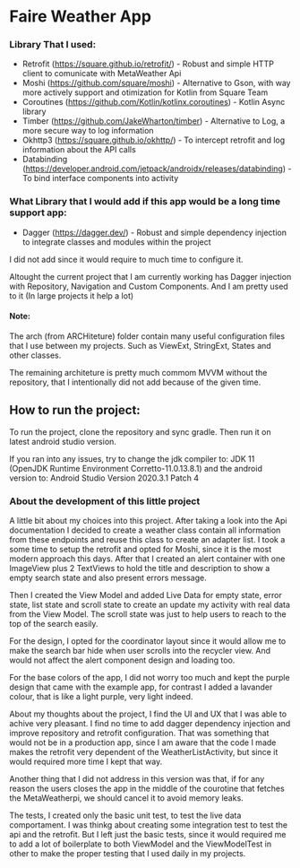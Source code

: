 # Faire Weather App

### Library That I used:

- Retrofit (https://square.github.io/retrofit/) - Robust and simple HTTP client to comunicate with MetaWeather Api
- Moshi (https://github.com/square/moshi) - Alternative to Gson, with way more actively support and otimization for Kotlin from Square Team
- Coroutines (https://github.com/Kotlin/kotlinx.coroutines) - Kotlin Async library
- Timber (https://github.com/JakeWharton/timber) - Alternative to Log, a more secure way to log information
- Okhttp3 (https://square.github.io/okhttp/) - To intercept retrofit and log information about the API calls
- Databinding (https://developer.android.com/jetpack/androidx/releases/databinding) - To bind interface components into activity


### What Library that I would add if this app would be a long time support app:

- Dagger (https://dagger.dev/) - Robust and simple dependency injection to integrate classes and modules within the project

I did not add since it would require to much time to configure it.

Altought the current project that I am currently working has Dagger injection with Repository, Navigation and Custom Components. 
And I am pretty used to it (In large projects it help a lot)

#### Note:

The arch (from ARCHiteture) folder contain many useful configuration files that I use between my projects. Such as ViewExt, StringExt, States and other classes.

The remaining architeture is pretty much commom MVVM without the repository, that I intentionally did not add because of the given time.

## How to run the project:

To run the project, clone the repository and sync gradle. Then run it on latest android studio version.

If you ran into any issues, try to change the jdk compiler to:
    JDK 11 (OpenJDK Runtime Environment Corretto-11.0.13.8.1) 
and the android version to:
    Android Studio Version 2020.3.1 Patch 4


### About the development of this little project

A little bit about my choices into this project. After taking a look into the Api documentation I decided to create a weather class contain all information from these endpoints and reuse this class to create an adapter list. I took a some time to setup the retrofit and opted for Moshi, since it is the most modern approach this days. After that I created an alert container with one ImageView plus 2 TextViews to hold the title and description to show a empty search state and also present errors message.

Then I created the View Model and added Live Data for empty state, error state, list state and scroll state to create an update my activity with real data from the View Model. The scroll state was just to help users to reach to the top of the search easily.

For the design, I opted for the coordinator layout since it would allow me to make the search bar hide when user scrolls into the recycler view. And would not affect the alert component design and loading too.

For the base colors of the app, I did not worry too much and kept the purple design that came with the example app, for contrast I added a lavander colour, that is like a light purple, very light indeed.

About my thoughts about the project, I find the UI and UX that I was able to achive very pleasant. I find no time to add dagger dependency injection and improve repository and retrofit configuration. That was something that would not be in a production app, since I am aware that the code I made makes the retrofit very dependent of the WeatherListActivity, but since it would required more time I kept that way.

Another thing that I did not address in this version was that, if for any reason the users closes the app in the middle of the courotine that fetches the MetaWeatherpi, we should cancel it to avoid memory leaks.

The tests, I created only the basic unit test, to test the live data comportament. I was thinkg about creating some integration test to test the api and the retrofit. But I left just the basic tests, since it would required me to add a lot of boilerplate to both ViewModel and the ViewModelTest in other to make the proper testing that I used daily in my projects.
